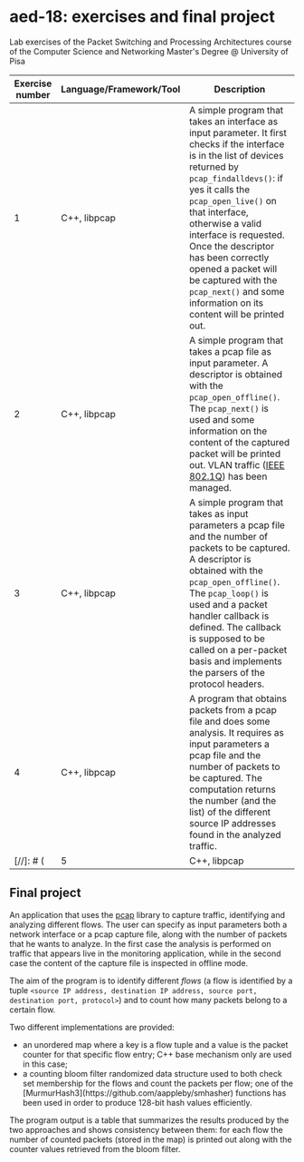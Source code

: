 # aed-18: exercises and final project 
Lab exercises of the Packet Switching and Processing Architectures course of the Computer Science and Networking Master's Degree @ University of Pisa

| <b>Exercise number</b> | <b>Language/Framework/Tool</b> | <b>Description</b> |
| ---------- | ----------------------- | ----------- |
| 1 | C++, libpcap | A simple program that takes an interface as input parameter. It first checks if the interface is in the list of devices returned by `pcap_findalldevs()`: if yes it calls the `pcap_open_live()` on that interface, otherwise a valid interface is requested. Once the descriptor has been correctly opened a packet will be captured with the `pcap_next()` and some information on its content will be printed out. |
| 2 | C++, libpcap | A simple program that takes a pcap file as input parameter. A descriptor is obtained with the `pcap_open_offline()`. The `pcap_next()` is used and some information on the content of the captured packet will be printed out. VLAN traffic ([IEEE 802.1Q](https://en.wikipedia.org/wiki/IEEE_802.1Q)) has been managed. |
| 3 | C++, libpcap | A simple program that takes as input parameters a pcap file and the number of packets to be captured. A descriptor is obtained with the `pcap_open_offline()`. The `pcap_loop()` is used and a packet handler callback is defined. The callback is supposed to be called on a per-packet basis and implements the parsers of the protocol headers. |
| 4 | C++, libpcap | A program that obtains packets from a pcap file and does some analysis. It requires as input parameters a pcap file and the number of packets to be captured. The computation returns the number (and the list) of the different source IP addresses found in the analyzed traffic. |
[//]: # ( | 5 | C++, libpcap | A program that uses the [pcap](https://github.com/the-tcpdump-group/libpcap) library to capture some traffic and identifies and analyzes different flows. The user can specify as input parameters both a network interface or a pcap capture file, along with the number of packets that he wants to analyze. In the first case the capture is done using the `pcap_open_live()` while in the second case the `pcap_open_offline()` is used. The aim of the program is to identify different flows (where a flow is a tuple composed by source IP address, destination IP address, source port, destination port and protocol) and to count how many packets belong to a certain flow. <br>Two different implementations are provided: <ul><li>an unordered map where the keys are the flow tuples and the values are the packet counters for each flow; only C++ base mechanism and library are used in this case.</li><li>a counting bloom filter randomized data structure used to both check set membership for the flows and count the packets per flow; the [MurmurHash3](https://github.com/aappleby/smhasher) function has been used in order to produce 128-bit hash values efficiently.</li></ul> The program output is a table containing a summary of the results produced by the two approaches and showing consistency between them: for each flow the number of counted packets (stored in the map) is printed out along with the counter values retrieved from the bloom filter. | <br><br> )


## Final project

An application that uses the [pcap](https://github.com/the-tcpdump-group/libpcap) library to capture traffic, identifying and analyzing different flows. The user can specify as input parameters both a network interface or a pcap capture file, along with the number of packets that he wants to analyze. In the first case the analysis is performed on traffic that appears live in the monitoring application, while in the second case the content of the capture file is inspected in offline mode. 


The aim of the program is to identify different *flows* (a flow is identified by a tuple ```<source IP address, destination IP address, source port, destination port, protocol>```) and to count how many packets belong to a certain flow. 


Two different implementations are provided: 
<ul>
	<li>an unordered map where a key is a flow tuple and a value is the packet counter for that specific flow entry; C++ base mechanism only are used in this case;</li>
	<li>a counting bloom filter randomized data structure used to both check set membership for the flows and count the packets per flow; one of the [MurmurHash3](https://github.com/aappleby/smhasher) functions has been used in order to produce 128-bit hash values efficiently.</li>
</ul> 
The program output is a table that summarizes the results produced by the two approaches and shows consistency between them: for each flow the number of counted packets (stored in the map) is printed out along with the counter values retrieved from the bloom filter.
